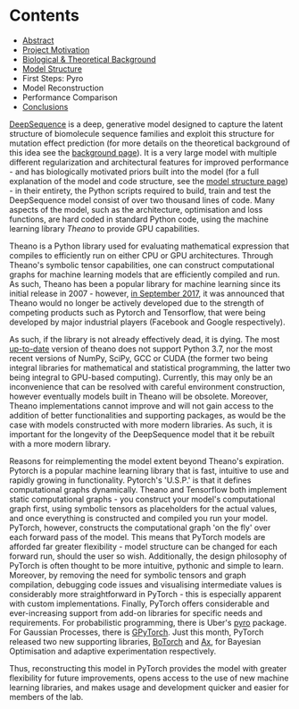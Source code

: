 # Contents

- [Abstract](index.md)
- [Project Motivation](motivation.md)
- [Biological & Theoretical Background](background.md)
- [Model Structure](structure.md)
- First Steps: Pyro
- Model Reconstruction
- Performance Comparison
- [Conclusions](conclusions.md)

[DeepSequence](https://github.com/debbiemarkslab/DeepSequence) is a deep, generative model designed to capture the latent structure of biomolecule sequence families and exploit this structure for mutation effect prediction (for more details on the theoretical background of this idea see the [background page](background.md)). It is a very large model with multiple different regularization and architectural features for improved performance - and has biologically motivated priors built into the model (for a full explanation of the model and code structure, see the [model structure page](structure.md)) - in their entirety, the Python scripts required to build, train and test the DeepSequence model consist of over two thousand lines of code. Many aspects of the model, such as the architecture, optimisation and loss functions, are hard coded in standard Python code, using the machine learning library *Theano* to provide GPU capabilities.

Theano is a Python library used for evaluating mathematical expression that compiles to efficiently run on either CPU or GPU architectures. Through Theano's symbolic tensor capabilities, one can construct computational graphs for machine learning models that are efficiently compiled and run. As such, Theano has been a popular library for machine learning since its initial release in 2007 - however, [in September 2017](https://groups.google.com/forum/#!msg/theano-users/7Poq8BZutbY/rNCIfvAEAwAJ), it was announced that Theano would no longer be actively developed due to the strength of competing products such as Pytorch and Tensorflow, that were being developed by major industrial players (Facebook and Google respectively). 

As such, if the library is not already effectively dead, it is dying. The most [up-to-date](http://deeplearning.net/software/theano/requirements.html) version of theano does not support Python 3.7, nor the most recent versions of NumPy, SciPy, GCC or CUDA (the former two being integral libraries for mathematical and statistical programming, the latter two being integral to GPU-based computing). Currently, this may only be an inconvenience that can be resolved with careful environment construction, however eventually models built in Theano will be obsolete. Moreover, Theano implementations cannot improve and will not gain access to the addition of better functionalities and supporting packages, as would be the case with models constructed with more modern libraries. As such, it is important for the longevity of the DeepSequence model that it be rebuilt with a more modern library.

Reasons for reimplementing the model extent beyond Theano's expiration. Pytorch is a popular machine learning library that is fast, intuitive to use and rapidly growing in functionality. Pytorch's 'U.S.P.' is that it defines computational graphs dynamically. Theano and Tensorflow both implement static computational graphs - you construct your model's computational graph first, using symbolic tensors as placeholders for the actual values, and once everything is constructed and compiled you run your model. PyTorch, however, constructs the computational graph 'on the fly' over each forward pass of the model. This means that PyTorch models are afforded  far greater flexibility - model structure can be changed for each forward run, should the user so wish. Additionally, the design philosophy of PyTorch is often thought to be more intuitive, pythonic and simple to learn. Moreover, by removing the need for symbolic tensors and graph compilation, debugging code issues and visualising intermediate values is considerably more straightforward in PyTorch - this is especially apparent with custom implementations. Finally, PyTorch offers considerable and ever-increasing support from add-on libraries for specific needs and requirements. For probabilistic programming, there is Uber's [pyro](https://pyro.ai/) package. For Gaussian Processes, there is [GPyTorch](https://gpytorch.ai/). Just this month, PyTorch released two new supporting libraries, [BoTorch](https://botorch.org/) and [Ax](https://ax.dev/), for Bayesian Optimisation and adaptive experimentation respectively. 

Thus, reconstructing this model in PyTorch provides the model with greater flexibility for future improvements, opens access to the use of new machine learning libraries, and makes usage and development quicker and easier for members of the lab.






